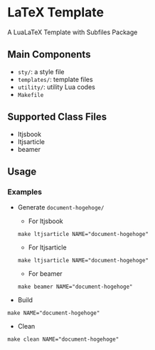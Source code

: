 # LaTeX Template
A LuaLaTeX Template with Subfiles Package
## Main Components
- `sty/`: a style file
- `templates/`: template files
- `utility/`: utility Lua codes
- `Makefile`

## Supported Class Files
- ltjsbook
- ltjsarticle
- beamer

## Usage
### Examples
- Generate `document-hogehoge/`
  - For ltjsbook
  ```shell
  make ltjsarticle NAME="document-hogehoge"
  ```  

  - For ltjsarticle
  ```shell
  make ltjsarticle NAME="document-hogehoge"
  ```  

  - For beamer
  ```shell
  make beamer NAME="document-hogehoge"
  ```

- Build
```shell
make NAME="document-hogehoge"
```

- Clean
```shell
make clean NAME="document-hogehoge"
```